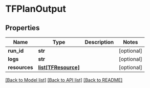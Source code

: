 # TFPlanOutput

## Properties
Name | Type | Description | Notes
------------ | ------------- | ------------- | -------------
**run_id** | **str** |  | [optional] 
**logs** | **str** |  | [optional] 
**resources** | [**list[TFResource]**](TFResource.md) |  | [optional] 

[[Back to Model list]](../README.md#documentation-for-models) [[Back to API list]](../README.md#documentation-for-api-endpoints) [[Back to README]](../README.md)


